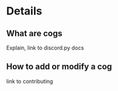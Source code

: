 # Details

## What are cogs

Explain, link to discord.py docs

## How to add or modify a cog

link to contributing
